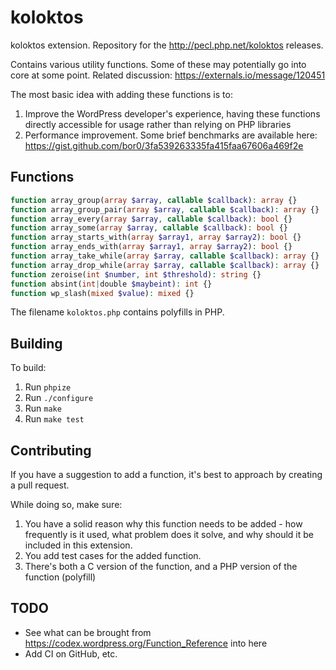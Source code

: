 # koloktos

koloktos extension. Repository for the http://pecl.php.net/koloktos releases.

Contains various utility functions. Some of these may potentially go into core at some point. Related discussion: https://externals.io/message/120451

The most basic idea with adding these functions is to:

1. Improve the WordPress developer's experience, having these functions directly accessible for usage rather than relying on PHP libraries
2. Performance improvement. Some brief benchmarks are available here: https://gist.github.com/bor0/3fa539263335fa415faa67606a469f2e

## Functions

```php
function array_group(array $array, callable $callback): array {}
function array_group_pair(array $array, callable $callback): array {}
function array_every(array $array, callable $callback): bool {}
function array_some(array $array, callable $callback): bool {}
function array_starts_with(array $array1, array $array2): bool {}
function array_ends_with(array $array1, array $array2): bool {}
function array_take_while(array $array, callable $callback): array {}
function array_drop_while(array $array, callable $callback): array {}
function zeroise(int $number, int $threshold): string {}
function absint(int|double $maybeint): int {}
function wp_slash(mixed $value): mixed {}
```

The filename `koloktos.php` contains polyfills in PHP.

## Building

To build:
1. Run `phpize`
2. Run `./configure`
3. Run `make`
4. Run `make test`

## Contributing

If you have a suggestion to add a function, it's best to approach by creating a pull request.

While doing so, make sure:

1. You have a solid reason why this function needs to be added - how frequently is it used, what problem does it solve, and why should it be included in this extension.
2. You add test cases for the added function.
3. There's both a C version of the function, and a PHP version of the function (polyfill)

## TODO

- See what can be brought from https://codex.wordpress.org/Function_Reference into here
- Add CI on GitHub, etc.
